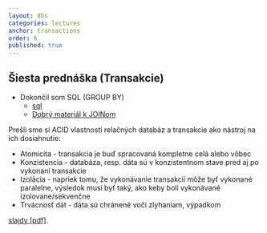 ```yaml
---
layout: dbs
categories: lectures
anchor: transactions
order: 6
published: true
---
```

## Šiesta prednáška (Transakcie)

* Dokončil som SQL (GROUP BY)
  * [sql](/lectures/files/06_statements-GROUP_BY.sql)
  * [Dobrý materiál k JOINom](http://blog.codinghorror.com/a-visual-explanation-of-sql-joins/)

Prešli sme si ACID vlastnosti relačných databáz a transakcie ako nástroj na ich dosiahnutie:

* Atomicita - transakcia je buď spracovaná kompletne celá alebo vôbec
* Konzistencia - databáza, resp. dáta sú v konzistentnom stave pred aj po vykonaní transakcie
* Izolácia - napriek tomu, že vykonávanie transakcií môže byť vykonané paralelne, výsledok musí byť taký, ako keby boli vykonávané izolovane/sekvenčne
* Trvácnosť dát - dáta sú chránené voči zlyhaniam, výpadkom

[slajdy [pdf]](/lectures/files/06_Transactions.pdf).
